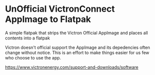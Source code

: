 # UnOfficial VictronConnect AppImage to Flatpak


A simple flatpak that strips the Victron Official AppImage and places all contents into a flatpak

Victron doesn't official support the AppImage and its depedencies often change without notice. 
This is an effort to make things easier for us few who choose to use the app.


https://www.victronenergy.com/support-and-downloads/software

